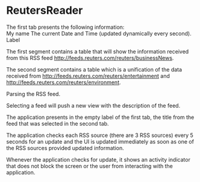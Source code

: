 # ReutersReader
The first tab presents the following information:  
My name
The current Date and Time (updated dynamically every second).  
Label

The first segment contains a table that will show the information received from this RSS feed http://feeds.reuters.com/reuters/businessNews. 

The second segment contains a table which is a unification of the data received from http://feeds.reuters.com/reuters/entertainment and http://feeds.reuters.com/reuters/environment.  

Parsing the RSS feed. 
 
Selecting a feed will push a new view with the description of the feed.  

The application presents in the empty label of the first tab, the title from the feed that was selected in the second tab. 

The application checks each RSS source (there are 3 RSS sources) every 5 seconds for an update and the UI is updated immediately as soon as one of the RSS sources provided updated information. 

Whenever the application checks for update, it shows an activity indicator that does not block the screen or the user from interacting with the application. 
